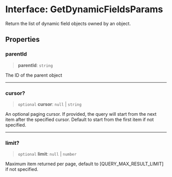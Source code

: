 # Interface: GetDynamicFieldsParams

Return the list of dynamic field objects owned by an object.

## Properties

### parentId

> **parentId**: `string`

The ID of the parent object

---

### cursor?

> `optional` **cursor**: `null` \| `string`

An optional paging cursor. If provided, the query will start from the next item after the specified
cursor. Default to start from the first item if not specified.

---

### limit?

> `optional` **limit**: `null` \| `number`

Maximum item returned per page, default to [QUERY_MAX_RESULT_LIMIT] if not specified.

